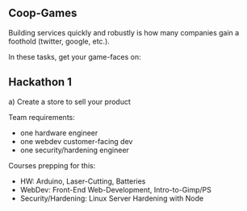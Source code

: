 ## Coop-Games

Building services quickly and robustly is how 
many companies gain a foothold (twitter, google, etc.).

In these tasks, get your game-faces on:


## Hackathon 1

a) Create a store to sell your product

Team requirements:

* one hardware engineer
* one webdev customer-facing dev
* one security/hardening engineer

Courses prepping for this:

* HW: Arduino, Laser-Cutting, Batteries
* WebDev: Front-End Web-Development, Intro-to-Gimp/PS
* Security/Hardening: Linux Server Hardening with Node
